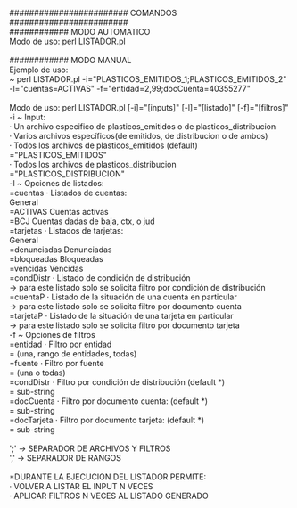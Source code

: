 ######################## COMANDOS ######################## <br/>
############ MODO AUTOMATICO<br/>
Modo de uso: perl LISTADOR.pl<br/>
<br/>
############ MODO MANUAL<br/>
Ejemplo de uso:<br/>
~ perl LISTADOR.pl -i="PLASTICOS_EMITIDOS_1;PLASTICOS_EMITIDOS_2" -l="cuentas=ACTIVAS" -f="entidad=2,99;docCuenta=40355277"<br/>
<br/>
Modo de uso: perl LISTADOR.pl [-i]="[inputs]" [-l]="[listado]" [-f]="[filtros]"<br/>
	-i			~ Input:<br/>
 				· Un archivo especifico de plasticos_emitidos o de plasticos_distribucion<br/>
 				· Varios archivos específicos(de emitidos, de distribucion o de ambos)<br/>
 				· Todos los archivos de plasticos_emitidos (default)<br/>
					="PLASTICOS_EMITIDOS"<br/>
 				· Todos los archivos de plasticos_distribucion<br/>
					="PLASTICOS_DISTRIBUCION"<br/>
	-l			~ Opciones de listados:<br/>
	=cuentas		· Listados de cuentas:<br/>
					General <br/>
					=ACTIVAS 	Cuentas activas<br/>
					=BCJ	 	Cuentas dadas de baja, ctx, o jud<br/>
	=tarjetas		· Listados de tarjetas:<br/>
					General <br/>
					=denunciadas	Denunciadas<br/>
					=bloqueadas	Bloqueadas<br/>
					=vencidas 	Vencidas<br/>
	=condDistr		· Listado de condición de distribución<br/>
					-> para este listado solo se solicita filtro por condición de distribución<br/>
	=cuentaP		· Listado de la situación de una cuenta en particular<br/>
					-> para este listado solo se solicita filtro por documento cuenta<br/>
	=tarjetaP		· Listado de la situación de una tarjeta en particular<br/>
					-> para este listado solo se solicita filtro por documento tarjeta<br/>
	-f			~ Opciones de filtros<br/>
	=entidad		· Filtro por entidad<br/>
					= (una, rango de entidades, todas)<br/>
	=fuente			· Filtro por fuente<br/>
					= (una o todas)<br/>
	=condDistr		· Filtro por condición de distribución (default *)<br/>
					= sub-string<br/>
	=docCuenta		· Filtro por documento cuenta: (default *)<br/>
					= sub-string<br/>
	=docTarjeta		· Filtro por documento tarjeta: (default *)<br/>
					= sub-string<br/>
<br/>
	';'			-> SEPARADOR DE ARCHIVOS Y FILTROS<br/>
	','			-> SEPARADOR DE RANGOS<br/>
<br/>
*DURANTE LA EJECUCION DEL LISTADOR PERMITE:<br/>
	· VOLVER A LISTAR EL INPUT N VECES<br/>
	· APLICAR FILTROS N VECES AL LISTADO GENERADO<br/>


